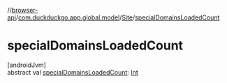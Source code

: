 //[browser-api](../../../index.md)/[com.duckduckgo.app.global.model](../index.md)/[Site](index.md)/[specialDomainsLoadedCount](special-domains-loaded-count.md)

# specialDomainsLoadedCount

[androidJvm]\
abstract val [specialDomainsLoadedCount](special-domains-loaded-count.md): [Int](https://kotlinlang.org/api/latest/jvm/stdlib/kotlin/-int/index.html)
